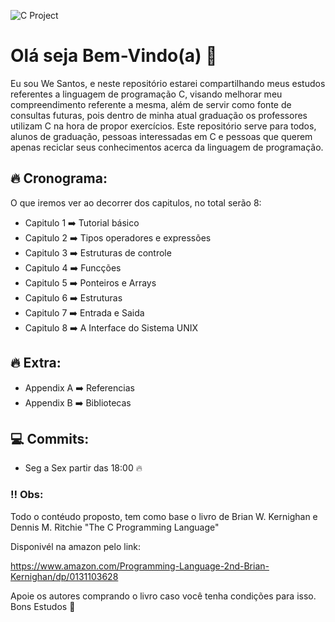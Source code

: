 ![C Project](https://github.com/wal-wizard/Linguagem-C/assets/82295321/1c6e8322-de6e-479e-8de6-3109ecca7eec)

# Olá seja Bem-Vindo(a) :metal:
Eu sou We Santos, e neste repositório estarei compartilhando meus estudos referentes a linguagem de programação C, visando melhorar meu compreendimento referente a mesma, além de servir como fonte de consultas futuras, pois dentro de minha atual graduação os professores utilizam C na hora de propor exercícios. Este repositório serve para todos, alunos de graduação, pessoas interessadas em C e pessoas que querem apenas reciclar seus conhecimentos acerca da linguagem de programação.

## :fire: Cronograma:

O que iremos ver ao decorrer dos capitulos, no total serão 8:

- Capitulo 1 :arrow_right: Tutorial básico                         
- Capitulo 2 :arrow_right: Tipos operadores e expressões          
- Capitulo 3 :arrow_right: Estruturas de controle                  
- Capitulo 4 :arrow_right: Funcções                                
- Capitulo 5 :arrow_right: Ponteiros e Arrays                      
- Capitulo 6 :arrow_right: Estruturas                             
- Capitulo 7 :arrow_right: Entrada e Saida                        
- Capitulo 8 :arrow_right: A Interface do Sistema UNIX            

## :fire: Extra: 

- Appendix A :arrow_right: Referencias
- Appendix B :arrow_right: Bibliotecas

## :computer: Commits:
- Seg a Sex partir das 18:00 :fire:

### :bangbang: Obs: 

Todo o contéudo proposto, tem como base o livro de Brian W. Kernighan e Dennis M. Ritchie "The C Programming Language"

Disponivél na amazon pelo link: 

https://www.amazon.com/Programming-Language-2nd-Brian-Kernighan/dp/0131103628

Apoie os autores comprando o livro caso você tenha condições para isso. Bons Estudos :handshake:
